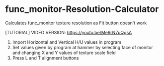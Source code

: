 # func_monitor-Resolution-Calculator
Calculates func_monitor texture resolution as Fit button doesn't work

[TUTORIAL]
VIDEO VERSION: https://youtu.be/Me9rN7uQgsA

1. Import Horizontal and Vertical H/U values in program
2. Set values given by program at hammer by selecting face of monitor and changing X and Y values of texture scale field
3. Press L and T alignment buttons
